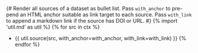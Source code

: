 {# 
  Render all sources of a dataset as bullet list. 
  Pass `with_anchor` to pre-pend an HTML anchor suitable as link target to each source.
  Pass `with_link` to append a markdown link if the source has DOI or URL.
#}
{% import 'util.md' as util %}
{% for src in ctx %}
- {{ util.source(src, with_anchor=with_anchor, with_link=with_link) }}
{% endfor %}